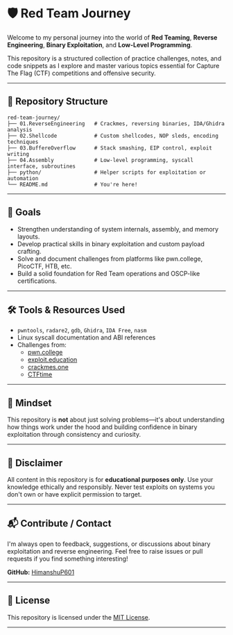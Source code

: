 # 🛡️ Red Team Journey

Welcome to my personal journey into the world of **Red Teaming**, **Reverse Engineering**, **Binary Exploitation**, and **Low-Level Programming**.

This repository is a structured collection of practice challenges, notes, and code snippets as I explore and master various topics essential for Capture The Flag (CTF) competitions and offensive security.

---

## 📂 Repository Structure

```
red-team-journey/
├── 01.ReverseEngineering   # Crackmes, reversing binaries, IDA/Ghidra analysis
├── 02.Shellcode            # Custom shellcodes, NOP sleds, encoding techniques
├── 03.BuffereOverflow      # Stack smashing, EIP control, exploit writing
├── 04.Assembly             # Low-level programming, syscall interface, subroutines
├── python/                 # Helper scripts for exploitation or automation
└── README.md               # You're here!
```

---

## 🎯 Goals

- Strengthen understanding of system internals, assembly, and memory layouts.
- Develop practical skills in binary exploitation and custom payload crafting.
- Solve and document challenges from platforms like pwn.college, PicoCTF, HTB, etc.
- Build a solid foundation for Red Team operations and OSCP-like certifications.

---

## 🛠 Tools & Resources Used

- `pwntools`, `radare2`, `gdb`, `Ghidra`, `IDA Free`, `nasm`
- Linux syscall documentation and ABI references
- Challenges from:
  - [pwn.college](https://pwn.college/)
  - [exploit.education](https://exploit.education/)
  - [crackmes.one](https://crackmes.one/)
  - [CTFtime](https://ctftime.org/)

---

## 🧠 Mindset

This repository is **not** about just solving problems—it's about understanding how things work under the hood and building confidence in binary exploitation through consistency and curiosity.

---

## 📌 Disclaimer

All content in this repository is for **educational purposes only**. Use your knowledge ethically and responsibly. Never test exploits on systems you don't own or have explicit permission to target.

---

## 📬 Contribute / Contact

I'm always open to feedback, suggestions, or discussions about binary exploitation and reverse engineering. Feel free to raise issues or pull requests if you find something interesting!

**GitHub:** [HimanshuP601](https://github.com/HimanshuP601)

---

## 📜 License

This repository is licensed under the [MIT License](LICENSE).

---

